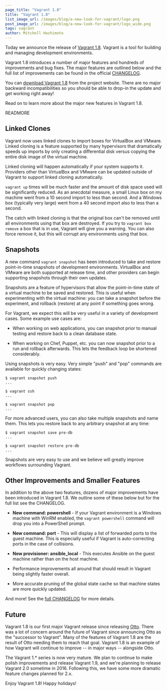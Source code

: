```yaml
---
page_title: "Vagrant 1.8"
title: "Vagrant 1.8"
list_image_url: /images/blog/a-new-look-for-vagrant/logo.png
post_image_url: /images/blog/a-new-look-for-vagrant/logo_wide.png
tags: vagrant
author: Mitchell Hashimoto
---
```


Today we announce the release of [Vagrant 1.8](https://vagrantup.com).
Vagrant is a tool for building and managing development environments.

Vagrant 1.8 introduces a number of major features and hundreds of improvements
and bug fixes. The major features are outlined below and the full list of
improvements can be found in the official
[CHANGELOG](https://github.com/mitchellh/vagrant/blob/v1.8.0/CHANGELOG.md).

You can [download Vagrant 1.8](https://www.vagrantup.com/downloads.html) from the
project website. There are no major backward incompatibilities so you should
be able to drop-in the update and get working right away!

Read on to learn more about the major new features in Vagrant 1.8.

READMORE

## Linked Clones

Vagrant now uses linked clones to import boxes for VirtualBox and
VMware. Linked cloning is a feature supported by many hypervisors that
dramatically speeds up imports by only creating a differential disk
versus copying the entire disk image of the virtual machine.

Linked cloning will happen automatically if your system supports it.
Providers other than VirtualBox and VMware can be updated outside
of Vagrant to support linked cloning automatically.

`vagrant up` times will be much faster and the amount of disk space
used will be significantly reduced.
As an anecdotal measure, a small Linux box on my machine went from a 10
second import to less than second. And a Windows box (typically very large)
went from a 40 second import also to less than a second.

The catch with linked cloning is that the original box can't be removed
until all environments using that box are destroyed. If you try to
`vagrant box remove` a box that is in use, Vagrant will give you a warning.
You can also force remove it, but this will corrupt any environments
using that box.

## Snapshots

A new command `vagrant snapshot` has been introduced to take and restore
point-in-time snapshots of development environments. VirtualBox and VMware
are both supported at release time, and other providers can begin
supporting snapshots through their own updates.

Snapshots are a feature of hypervisors that allow the point-in-time
state of a virtual machine to be saved and restored. This is useful when
experimenting with the virtual machine: you can take a snapshot before the
experiment, and rollback (restore) at any point if something goes wrong.

For Vagrant, we expect this will be very useful in a variety of development
cases. Some example use cases are:

  * When working on web applications, you can snapshot prior to manual
    testing and restore back to a clean database state.

  * When working on Chef, Puppet, etc. you can now snapshot prior to
    a run and rollback afterwards. This lets the feedback loop be shortened
    considerably.

Using snapshots is very easy. Very simple "push" and "pop" commands are
available for quickly changing states:

    $ vagrant snapshot push
    ...

    $ vagrant ssh
    ...

    $ vagrant snapshot pop
    ...

For more advanced users, you can also take multiple snapshots and name
them. This lets you restore back to any arbitrary snapshot at any time:

    $ vagrant snapshot save pre-db
    ...

    $ vagrant snapshot restore pre-db
    ...

Snapshots are very easy to use and we believe will greatly improve workflows
surrounding Vagrant.

## Other Improvements and Smaller Features

In addition to the above two features, dozens of major improvements
have been introduced in Vagrant 1.8. We outline some of these below
but for the full list see the CHANGELOG.

  * **New command: powershell** - If your Vagrant environment is a Windows
    machine with WinRM enabled, the `vagrant powershell` command will drop
    you into a PowerShell prompt.

  * **New command: port** - This will display a list of forwarded ports
    to the guest machine. This is especially useful if Vagrant is auto-correcting
    ports in the case of collisions.

  * **New provisioner: ansible_local** - This executes Ansible on the guest
    machine rather than on the host machine.

  * Performance improvements all around that should result in Vagrant
    being slightly faster overall.

  * More accurate pruning of the global state cache so that machine states
    are more quickly updated.

And more! See the
[full CHANGELOG](https://github.com/mitchellh/vagrant/blob/v1.8.0/CHANGELOG.md)
for more details.

## Future

Vagrant 1.8 is our first major Vagrant release since releasing
[Otto](https://ottoproject.io). There was a lot of concern around the
future of Vagrant since announcing Otto as the "successor to Vagrant".
Many of the features of Vagrant 1.8 are the result of Otto needing them
to reach that goal. Vagrant 1.8 is an example of how Vagrant will
continue to improve -- in major ways -- alongside Otto.

The Vagrant 1.* series is now very mature. We plan to continue
to make polish improvements and release Vagrant 1.9, and we're planning
to release Vagrant 2.0 sometime in 2016. Following this, we have some
more dramatic feature changes planned for 2.x.

Enjoy Vagrant 1.8! Happy holidays!
